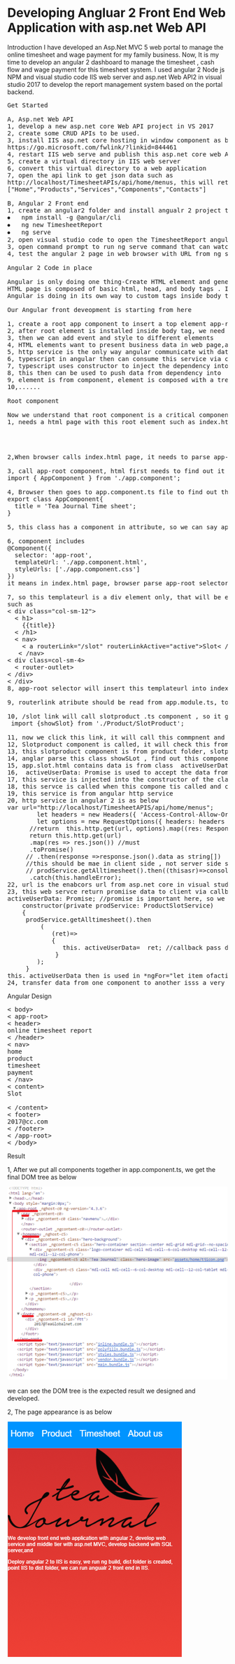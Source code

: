 # Developing Angluar 2 Front End Web Application with asp.net Web API 

Introduction
I have developed an Asp.Net MVC 5 web portal to manage the online timesheet and wage payment for my family business. Now, 
It is my time to develop an angular 2 dashboard to manage the timesheet , cash flow and wage payment for this timesheet system. 
I used angular 2 Node js NPM and visual studio code IIS web server and asp.net Web API2 in visual studio 2017 to develop 
the report management system based on the portal backend.
<pre>
Get Started

A, Asp.net Web API
1, develop a new asp.net core Web API project in VS 2017
2, create some CRUD APIs to be used.
3, install IIS asp.net core hosting in window component as below
https://go.microsoft.com/fwlink/?linkid=844461
4, restart IIS web serve and publish this asp.net core web APIs to a folder such as publishoutput
5, create a virtual directory in IIS web server
6, convert this virtual directory to a web application
7, open the api link to get json data such as 
http://localhost/TimesheetAPIs/api/home/menus, this will return 
["Home","Products","Services","Components","Contacts"]

B, Angular 2 Front end
1, create an angular2 folder and install angualr 2 project template with npm command as below
⦁	npm install -g @angular/cli
⦁	ng new TimesheetReport
⦁	ng serve
2, open visual studio code to open the TimesheetReport angular 2 project for coding
3, open command prompt to run ng serve command that can watch the change I made in visual studio code 
4, test the angular 2 page in web browser with URL from ng serve such as http://localhost:4200 

Angular 2 Code in place

Angular is only doing one thing-Create HTML element and generate a DOM tree as HTML does in angular way
HTML page is composed of basic html, head, and body tags . Inside body tag we can add any elements to generate a page. 
Angular is doing in its own way to custom tags inside body tags such as <app-root></app-root>

Our Angular front deveopment is starting from here

1, create a root app component to insert a top element app-root next to body tag.
2, after root element is installed inside body tag, we need to install other html elements inside this root angular component
3, then we can add event and style to different elements 
4, HTML elements want to present business data in web page,angular invents service and http servce to get data from local and remotely data resources such as files and database. 
5, http service is the only way angular communicate with database on web.
6, typescript in angular then can consume this service via component object
7, typescript uses constructor to inject the dependency into javascript
8, this then can be used to push data from dependency into    component to present data in page.
9, element is from component, element is composed with a tree structure, top branch can see below branch, lower branch can emit data to higher branch
10,......

Root component

Now we understand that root component is a critical component we can get started angualr from here, developing root component needs to build all necessary enironment to generate this root component inside html body tag. so what enviorment is ?
1, needs a html page with this root element such as index.html
<body>
  <app-root></app-root>
</body>

2,When browser calls index.html page, it needs to parse app-root selector.

3, call app-root component, html first needs to find out it from app.module.ts file, where we import all components here includes the top level component such as 
import { AppComponent } from './app.component';

4, Browser then goes to app.component.ts file to find out the AppCOmonent class
export class AppComponent{
  title = 'Tea Journal Time sheet';
}

5, this class has a component in attribute, so we can say appcomponent is a component top-component

6, component includes
@Component({
  selector: 'app-root',
  templateUrl: './app.component.html',
  styleUrls: ['./app.component.css']
})
it means in index.html page, browser parse app-root selector and comes here to open tempate url and add style in

7, so this templateurl is a div element only, that will be embedded into index.html page
such as 
< div class="col-sm-12">
  < h1>
    {{title}}
  < /h1>
  < nav>
    < a routerLink="/slot" routerLinkActive="active">Slot< /a>
   < /nav>
< div class=col-sm-4>
  < router-outlet></router-outlet>
< /div>
< /div>
8, app-root selector will insert this templateurl into index.html page,  it find title data from appcomponent class, it embed router-outlet inside to host routerlink content

9, routerlink atribute should be read from app.module.ts, top level module, to see which compnent is linked and clicked, then this componet content can be inserted into router-outlet

10, /slot link will call slotproduct .ts component , so it goes to app.module.ts to find this component, such as 
 import {showSlot} from './Product/SlotProduct';

11, now we click this link, it will call this commpnent and inserted it into router-outlet in index.html page
12, Slotproduct component is called, it will check this from app.module.ts, 
13, this slotproduct component is from product folder, slotproducts components
14, anglar parse this class showSLot , find out this component selector is <slot-prod> it will insert app.slot.html into router-outlet
15, app.slot.html contains data is from class  activeUserData: Promise<string[]>; 
16,  activeUserData: Promise<string[]> is used to accept the data from service
17, this service is injected into the constructor of the class
18, this servce is called when this compone tis called and class is contructued and return promise data 16 params is used to accept
19, this service is from angular http service 
20, http service in angular 2 is as below
var url="http://localhost/TimesheetAPIS/api/home/menus"; 
        let headers = new Headers({ 'Access-Control-Allow-Origin': '*', 'Access-Control-Allow-Headers':'*','Access-Control-Allow-Methods': 'GET,PUT,POST,DELETE,PATCH,OPTIONS' });
        let options = new RequestOptions({ headers: headers });
      //return  this.http.get(url, options).map((res: Response) => (res.json()));
      return this.http.get(url)
      .map(res => res.json()) //must
      .toPromise()
     // .then(response =>response.json().data as string[])  
     //this should be mae in client side , not server side such as slotproduct.ts
     // prodService.getAlltimesheet().then((thisasr)=>console.log(thisasr));
      .catch(this.handleError);
22, url is the enabcors url from asp.net core in visual studio 2017
23, this web servce return promiise data to client via callback function
activeUserData: Promise<string[]>; //promise is important here, so we can return data as json
    constructor(private prodService: ProductSlotService) 
    { 
     prodService.getAlltimesheet().then
         (
            (ret)=>
            {
               this. activeUserData=  ret; //callback pass data to promise 
             }
        );
     }
this. activeUserData then is used in *ngFor="let item ofactiveUserData" ,  this is how http service consume data from sql server.
24, transfer data from one component to another isss a very specific in angular 2, you need to define a variable in higher tree , then send data from one lower tree to higher tree, pass this data to another variable in a varialbe in another lower component.
</pre>

Angular Design

<pre>
< body>
< app-root>
< header>
online timesheet report
< /header>
< nav>
home
product
timesheet
payment
< /nav>
< content>
<a routerlink="/slot">Slot</a>
<router-outlet></router-outlet>
< /content>
< footer>
2017@cc.com
< /footer>
< /app-root> 
< /body>
</pre>

Result

1, After we put all components together in app.component.ts, we get the final DOM tree as below

<img src="https://github.com/davidlizhonghuang/NG2CLIAspNetWebAPI/blob/master/as3.png">

we can see the DOM tree is the expected result we designed and developed. 

2, The page appearance is as below

<img src="https://github.com/davidlizhonghuang/NG2CLIAspNetWebAPI/blob/master/as4.png">








